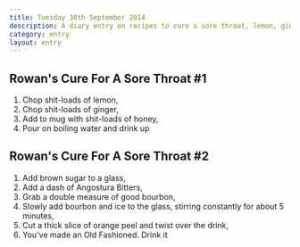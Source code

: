 ```yaml
---
title: Tuesday 30th September 2014
description: A diary entry on recipes to cure a sore throat, lemon, ginger, honey, sugar, bitters, and good bourbon
category: entry
layout: entry
---
```


## Rowan's Cure For A Sore Throat #1

1. Chop shit-loads of lemon,
2. Chop shit-loads of ginger,
3. Add to mug with shit-loads of honey,
4. Pour on boiling water and drink up

## Rowan's Cure For A Sore Throat #2

1. Add brown sugar to a glass,
2. Add a dash of Angostura Bitters,
3. Grab a double measure of good bourbon,
4. Slowly add bourbon and ice to the glass, stirring constantly for about 5 minutes,
5. Cut a thick slice of orange peel and twist over the drink,
6. You've made an Old Fashioned. Drink it
